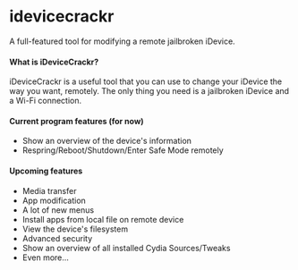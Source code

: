 # idevicecrackr
A full-featured tool for modifying a remote jailbroken iDevice.

#### What is iDeviceCrackr?
iDeviceCrackr is a useful tool that you can use to change your iDevice the way you want, remotely.
The only thing you need is a jailbroken iDevice and a Wi-Fi connection.

#### Current program features (for now)
- Show an overview of the device's information
- Respring/Reboot/Shutdown/Enter Safe Mode remotely

#### Upcoming features
- Media transfer
- App modification
- A lot of new menus
- Install apps from local file on remote device
- View the device's filesystem
- Advanced security
- Show an overview of all installed Cydia Sources/Tweaks
- Even more...

